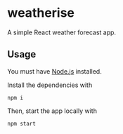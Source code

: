 # weatherise

A simple React weather forecast app.

## Usage

You must have [Node.js](https://nodejs.org/) installed.

Install the dependencies with

```
npm i
```

Then, start the app locally with

```
npm start
```
